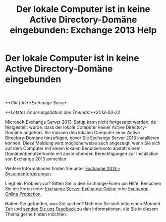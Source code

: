 ﻿---
title: 'Der lokale Computer ist in keine Active Directory-Domäne eingebunden: Exchange 2013 Help'
TOCTitle: Der lokale Computer ist in keine Active Directory-Domäne eingebunden
ms:assetid: feb08845-6d44-4760-9932-6eca22f35eec
ms:mtpsurl: https://technet.microsoft.com/de-de/library/ms.exch.setupreadiness.computernotpartofdomain(v=EXCHG.150)
ms:contentKeyID: 50477170
ms.date: 04/24/2018
mtps_version: v=EXCHG.150
ms.translationtype: HT
---

# Der lokale Computer ist in keine Active Directory-Domäne eingebunden

 

_**Gilt für:**Exchange Server_

_**Letztes Änderungsdatum des Themas:**2013-03-22_

Microsoft Exchange Server 2013-Setup kann nicht fortgesetzt werden, da festgestellt wurde, dass der lokale Computer keiner Active Directory-Domäne angehört. Sie müssen den lokalen Computer einer Active Directory-Domäne hinzufügen, bevor Sie Exchange Server 2013 installieren können. Diese Meldung wird möglicherweise auch angezeigt, wenn Sie sich auf dem Computer mit einem lokalen Benutzerkonto anstatt einem Domänenbenutzerkonto mit ausreichenden Berechtigungen zur Installation von Exchange 2013 anmelden.

Weitere Informationen finden Sie unter [Exchange 2013 – Systemanforderungen](exchange-2013-system-requirements-exchange-2013-help.md).

Liegt ein Problem vor? Bitten Sie in den Exchange-Foren um Hilfe. Besuchen Sie die Foren unter [Exchange Server](https://go.microsoft.com/fwlink/p/?linkid=60612), [Exchange Online](https://go.microsoft.com/fwlink/p/?linkid=267542) oder [Exchange Online Protection](https://go.microsoft.com/fwlink/p/?linkid=285351).

Haben Sie gefunden, was Sie suchen? Nehmen Sie sich bitte einen Moment Zeit und [senden Sie uns Feedback](mailto:exsetuphelpfeedback@microsoft.com?subject=exchange%202013%20setup%20help%20feedbac) zu den Informationen, die Sie in diesem Thema gerne finden möchten.

